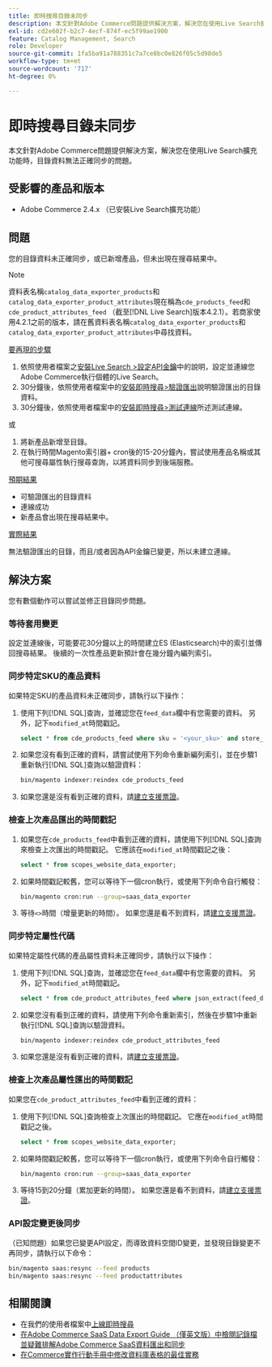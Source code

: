```yaml
---
title: 即時搜尋目錄未同步
description: 本文針對Adobe Commerce問題提供解決方案，解決您在使用Live Search擴充功能時，目錄資料無法正確同步的問題。
exl-id: cd2e602f-b2c7-4ecf-874f-ec5f99ae1900
feature: Catalog Management, Search
role: Developer
source-git-commit: 1fa5ba91a788351c7a7ce8bc0e826f05c5d98de5
workflow-type: tm+mt
source-wordcount: '717'
ht-degree: 0%

---
```


# 即時搜尋目錄未同步

本文針對Adobe Commerce問題提供解決方案，解決您在使用Live Search擴充功能時，目錄資料無法正確同步的問題。

## 受影響的產品和版本

* Adobe Commerce 2.4.x （已安裝Live Search擴充功能）

## 問題

您的目錄資料未正確同步，或已新增產品，但未出現在搜尋結果中。

>[!NOTE]
>
>資料表名稱`catalog_data_exporter_products`和`catalog_data_exporter_product_attributes`現在稱為`cde_products_feed`和`cde_product_attributes_feed` （截至[!DNL Live Search]版本4.2.1）。若商家使用4.2.1之前的版本，請在舊資料表名稱`catalog_data_exporter_products`和`catalog_data_exporter_product_attributes`中尋找資料。

<u>要再現的步驟</u>

1. 依照使用者檔案之[安裝Live Search >設定API金鑰](https://experienceleague.adobe.com/docs/commerce-merchant-services/live-search/onboard/install.html#configure-api-keys)中的說明，設定並連線您Adobe Commerce執行個體的Live Search。
1. 30分鐘後，依照使用者檔案中的[安裝即時搜尋>驗證匯出](https://experienceleague.adobe.com/docs/commerce-merchant-services/live-search/onboard/install.html#verify-export)說明驗證匯出的目錄資料。
1. 30分鐘後，依照使用者檔案中的[安裝即時搜尋>測試連線](https://experienceleague.adobe.com/docs/commerce-merchant-services/live-search/onboard/install.html#test-connection)所述測試連線。

或

1. 將新產品新增至目錄。
1. 在執行時間Magento索引器+ cron後的15-20分鐘內，嘗試使用產品名稱或其他可搜尋屬性執行搜尋查詢，以將資料同步到後端服務。

<u>預期結果</u>

* 可驗證匯出的目錄資料
* 連線成功
* 新產品會出現在搜尋結果中。

<u>實際結果</u>

無法驗證匯出的目錄，而且/或者因為API金鑰已變更，所以未建立連線。

## 解決方案

您有數個動作可以嘗試並修正目錄同步問題。

### 等待套用變更

設定並連線後，可能要花30分鐘以上的時間建立ES (Elasticsearch)中的索引並傳回搜尋結果。 後續的一次性產品更新預計會在幾分鐘內編列索引。

### 同步特定SKU的產品資料

如果特定SKU的產品資料未正確同步，請執行以下操作：

1. 使用下列[!DNL SQL]查詢，並確認您在`feed_data`欄中有您需要的資料。 另外，記下`modified_at`時間戳記。

   ```sql
   select * from cde_products_feed where sku = '<your_sku>' and store_view_code = '<your_ store_view_code>';
   ```

1. 如果您沒有看到正確的資料，請嘗試使用下列命令重新編列索引，並在步驟1重新執行[!DNL SQL]查詢以驗證資料：

   ```bash
   bin/magento indexer:reindex cde_products_feed
   ```

1. 如果您還是沒有看到正確的資料，請[建立支援票證](/help/help-center-guide/help-center/magento-help-center-user-guide.md#submit-ticket)。

### 檢查上次產品匯出的時間戳記

1. 如果您在`cde_products_feed`中看到正確的資料，請使用下列[!DNL SQL]查詢來檢查上次匯出的時間戳記。 它應該在`modified_at`時間戳記之後：

   ```sql
   select * from scopes_website_data_exporter;
   ```

1. 如果時間戳記較舊，您可以等待下一個cron執行，或使用下列命令自行觸發：

   ```bash
   bin/magento cron:run --group=saas_data_exporter
   ```

1. 等待`<>`時間（增量更新的時間）。 如果您還是看不到資料，請[建立支援票證](/help/help-center-guide/help-center/magento-help-center-user-guide.md#submit-ticket)。

### 同步特定屬性代碼

如果特定屬性代碼的產品屬性資料未正確同步，請執行以下操作：

1. 使用下列[!DNL SQL]查詢，並確認您在`feed_data`欄中有您需要的資料。 另外，記下`modified_at`時間戳記。

   ```sql
   select * from cde_product_attributes_feed where json_extract(feed_data, '$.attributeCode') = '<your_attribute_code>' and store_view_code = '<your_ store_view_code>';
   ```

1. 如果您沒有看到正確的資料，請使用下列命令重新索引，然後在步驟1中重新執行[!DNL SQL]查詢以驗證資料。

   ```bash
   bin/magento indexer:reindex cde_product_attributes_feed
   ```

1. 如果您還是沒有看到正確的資料，請[建立支援票證](/help/help-center-guide/help-center/magento-help-center-user-guide.md#submit-ticket)。

### 檢查上次產品屬性匯出的時間戳記

如果您在`cde_product_attributes_feed`中看到正確的資料：

1. 使用下列[!DNL SQL]查詢檢查上次匯出的時間戳記。 它應在`modified_at`時間戳記之後。

   ```sql
   select * from scopes_website_data_exporter;
   ```

1. 如果時間戳記較舊，您可以等待下一個cron執行，或使用下列命令自行觸發：

   ```bash
   bin/magento cron:run --group=saas_data_exporter
   ```

1. 等待15到20分鐘（累加更新的時間）。 如果您還是看不到資料，請[建立支援票證](/help/help-center-guide/help-center/magento-help-center-user-guide.md#submit-ticket)。

### API設定變更後同步

（已知問題）如果您已變更API設定，而導致資料空間ID變更，並發現目錄變更不再同步，請執行以下命令：

```bash
bin/magento saas:resync --feed products
bin/magento saas:resync --feed productattributes
```

## 相關閱讀

* 在我們的使用者檔案中[上線即時搜尋](https://experienceleague.adobe.com/docs/commerce-merchant-services/live-search/onboard/onboarding-overview.html)
* [在Adobe Commerce SaaS Data Export Guide （僅英文版）中檢閱記錄檔並疑難排解Adobe Commerce SaaS資料匯出和同步](https://experienceleague.adobe.com/en/docs/commerce-merchant-services/saas-data-export/troubleshooting-logging)
* [在Commerce實作行動手冊中修改資料庫表格的最佳實務](https://experienceleague.adobe.com/en/docs/commerce-operations/implementation-playbook/best-practices/development/modifying-core-and-third-party-tables#why-adobe-recommends-avoiding-modifications)
